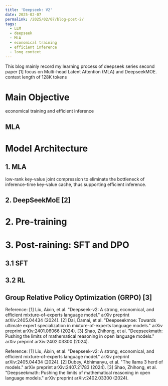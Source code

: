 ```yaml
---
title: 'Deepseek: V2'
date: 2025-02-07
permalink: /2025/02/07/blog-post-2/
tags:
  - LLM
  - deepseek
  - MLA
  - economical training
  - efficient inference
  - long context
---
```


This blog mainly record my learning process of deepseek series second paper [1] focus on Multi-head Latent Attention (MLA) and DeepseekMOE. 
context length of 128K tokens

# Main Objective 
economical training and efficient inference 

## MLA


# Model Architecture 
## 1. MLA
low-rank key-value joint compression to eliminate the bottleneck of inference-time key-value cache, thus supporting efficient inference.


## 2. DeepSeekMoE [2]


# 2. Pre-training

# 3. Post-raining: SFT and DPO
## 3.1 SFT 

## 3.2 RL
## Group Relative Policy Optimization (GRPO) [3]




Reference:
[1] Liu, Aixin, et al. "Deepseek-v2: A strong, economical, and efficient mixture-of-experts language model." arXiv preprint arXiv:2405.04434 (2024).
[2] Dai, Damai, et al. "Deepseekmoe: Towards ultimate expert specialization in mixture-of-experts language models." arXiv preprint arXiv:2401.06066 (2024).
[3] Shao, Zhihong, et al. "Deepseekmath: Pushing the limits of mathematical reasoning in open language models." arXiv preprint arXiv:2402.03300 (2024).















Reference:
[1] Liu, Aixin, et al. "Deepseek-v2: A strong, economical, and efficient mixture-of-experts language model." arXiv preprint arXiv:2405.04434 (2024).
[2] Dubey, Abhimanyu, et al. "The llama 3 herd of models." arXiv preprint arXiv:2407.21783 (2024).
[3] Shao, Zhihong, et al. "Deepseekmath: Pushing the limits of mathematical reasoning in open language models." arXiv preprint arXiv:2402.03300 (2024).
